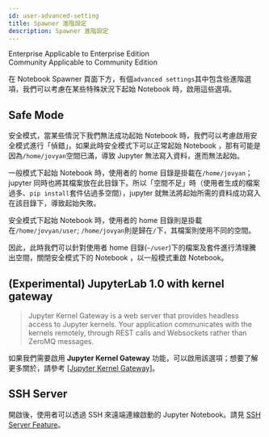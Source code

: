 ```yaml
---
id: user-advanced-setting
title: Spawner 進階設定 
description: Spawner 進階設定 
---
```

<div class="label-sect">
  <div class="ee-only tooltip">Enterprise
    <span class="tooltiptext">Applicable to Enterprise Edition</span>
  </div>
  <div class="ce-only tooltip">Community
    <span class="tooltiptext">Applicable to Community Edition</span>
  </div>
</div>

在 Notebook Spawner 頁面下方，有個`advanced settings`其中包含些進階選項，我們可以考慮在某些特殊狀況下起始 Notebook 時，啟用這些選項。


## Safe Mode

安全模式，當某些情況下我們無法成功起始 Notebook 時，我們可以考慮啟用安全模式進行「偵錯」。如果此時安全模式下可以正常起始 Notebook ，那有可能是因為`/home/jovyan`空間已滿，導致 Jupyter 無法寫入資料，進而無法起始。

一般模式下起始 Notebook 時，使用者的 home 目錄是掛載在`/home/jovyan`； jupyter 同時也將其檔案放在此目錄下。所以「空間不足」時（使用者生成的檔案過多、`pip install`套件佔過多空間），jupyter 就無法將起始所需的資料成功寫入在該目錄下，導致起始失敗。

安全模式下起始 Notebook 時，使用者的 home 目錄則是掛載在`/home/jovyan/user`; `/home/jovyan`則是歸在`/`下，其檔案則使用不同的空間。

因此，此時我們可以針對使用者 home 目錄(`~/user`)下的檔案及套件進行清理騰出空間，關閉安全模式下的 Notebook ，以一般模式重啟 Notebook。

## (Experimental) JupyterLab 1.0 with kernel gateway

>Jupyter Kernel Gateway is a web server that provides headless access to Jupyter kernels. Your application communicates with the kernels remotely, through REST calls and Websockets rather than ZeroMQ messages.

如果我們需要啟用 **Jupyter Kernel Gateway** 功能，可以啟用該選項；想要了解更多關於，請參考 [[Jupyter Kernel Gateway]](https://jupyter-kernel-gateway.readthedocs.io/en/latest/index.html)。

## SSH Server

開啟後，使用者可以透過 SSH 來遠端連線啟動的 Jupyter Notebook。請見 [SSH Server Feature](guide_manual/ssh-config-cht)。